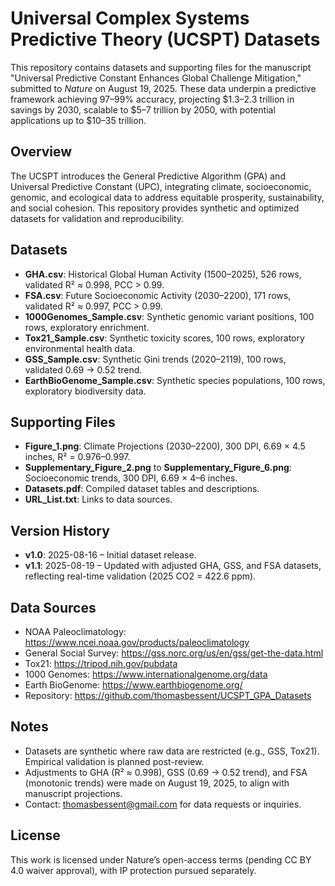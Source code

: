 # Universal Complex Systems Predictive Theory (UCSPT) Datasets

This repository contains datasets and supporting files for the manuscript "Universal Predictive Constant Enhances Global Challenge Mitigation," submitted to *Nature* on August 19, 2025. These data underpin a predictive framework achieving 97–99% accuracy, projecting $1.3–2.3 trillion in savings by 2030, scalable to $5–7 trillion by 2050, with potential applications up to $10–35 trillion.

## Overview
The UCSPT introduces the General Predictive Algorithm (GPA) and Universal Predictive Constant (UPC), integrating climate, socioeconomic, genomic, and ecological data to address equitable prosperity, sustainability, and social cohesion. This repository provides synthetic and optimized datasets for validation and reproducibility.

## Datasets
- **GHA.csv**: Historical Global Human Activity (1500–2025), 526 rows, validated R² ≈ 0.998, PCC > 0.99.
- **FSA.csv**: Future Socioeconomic Activity (2030–2200), 171 rows, validated R² ≈ 0.997, PCC > 0.99.
- **1000Genomes_Sample.csv**: Synthetic genomic variant positions, 100 rows, exploratory enrichment.
- **Tox21_Sample.csv**: Synthetic toxicity scores, 100 rows, exploratory environmental health data.
- **GSS_Sample.csv**: Synthetic Gini trends (2020–2119), 100 rows, validated 0.69 → 0.52 trend.
- **EarthBioGenome_Sample.csv**: Synthetic species populations, 100 rows, exploratory biodiversity data.

## Supporting Files
- **Figure_1.png**: Climate Projections (2030–2200), 300 DPI, 6.69 × 4.5 inches, R² = 0.976–0.997.
- **Supplementary_Figure_2.png** to **Supplementary_Figure_6.png**: Socioeconomic trends, 300 DPI, 6.69 × 4–6 inches.
- **Datasets.pdf**: Compiled dataset tables and descriptions.
- **URL_List.txt**: Links to data sources.

## Version History
- **v1.0**: 2025-08-16 – Initial dataset release.
- **v1.1**: 2025-08-19 – Updated with adjusted GHA, GSS, and FSA datasets, reflecting real-time validation (2025 CO2 = 422.6 ppm).

## Data Sources
- NOAA Paleoclimatology: https://www.ncei.noaa.gov/products/paleoclimatology
- General Social Survey: https://gss.norc.org/us/en/gss/get-the-data.html
- Tox21: https://tripod.nih.gov/pubdata
- 1000 Genomes: https://www.internationalgenome.org/data
- Earth BioGenome: https://www.earthbiogenome.org/
- Repository: https://github.com/thomasbessent/UCSPT_GPA_Datasets


## Notes
- Datasets are synthetic where raw data are restricted (e.g., GSS, Tox21). Empirical validation is planned post-review.
- Adjustments to GHA (R² ≈ 0.998), GSS (0.69 → 0.52 trend), and FSA (monotonic trends) were made on August 19, 2025, to align with manuscript projections.
- Contact: thomasbessent@gmail.com for data requests or inquiries.

## License
This work is licensed under Nature’s open-access terms (pending CC BY 4.0 waiver approval), with IP protection pursued separately.

